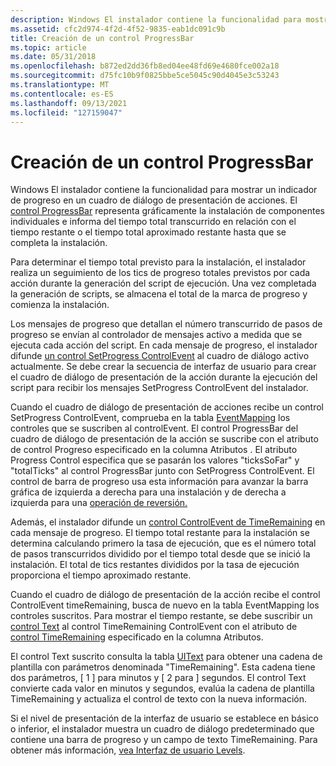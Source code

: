 ```yaml
---
description: Windows El instalador contiene la funcionalidad para mostrar un indicador de progreso en un cuadro de diálogo de presentación de acciones.
ms.assetid: cfc2d974-4f2d-4f52-9835-eab1dc091c9b
title: Creación de un control ProgressBar
ms.topic: article
ms.date: 05/31/2018
ms.openlocfilehash: b872ed2dd36fb8ed04ee48fd69e4680fce002a18
ms.sourcegitcommit: d75fc10b9f0825bbe5ce5045c90d4045e3c53243
ms.translationtype: MT
ms.contentlocale: es-ES
ms.lasthandoff: 09/13/2021
ms.locfileid: "127159047"
---
```

# <a name="authoring-a-progressbar-control"></a>Creación de un control ProgressBar

Windows El instalador contiene la funcionalidad para mostrar un indicador de progreso en un cuadro de diálogo de presentación de acciones. El [control ProgressBar](progressbar-control.md) representa gráficamente la instalación de componentes individuales e informa del tiempo total transcurrido en relación con el tiempo restante o el tiempo total aproximado restante hasta que se completa la instalación.

Para determinar el tiempo total previsto para la instalación, el instalador realiza un seguimiento de los tics de progreso totales previstos por cada acción durante la generación del script de ejecución. Una vez completada la generación de scripts, se almacena el total de la marca de progreso y comienza la instalación.

Los mensajes de progreso que detallan el número transcurrido de pasos de progreso se envían al controlador de mensajes activo a medida que se ejecuta cada acción del script. En cada mensaje de progreso, el instalador difunde [un control SetProgress ControlEvent](setprogress-controlevent.md) al cuadro de diálogo activo actualmente. Se debe crear la secuencia de interfaz de usuario para crear el cuadro de diálogo de presentación de la acción durante la ejecución del script para recibir los mensajes SetProgress ControlEvent del instalador.

Cuando el cuadro de diálogo de presentación de acciones recibe un control SetProgress ControlEvent, comprueba en la tabla [EventMapping](eventmapping-table.md) los controles que se suscriben al controlEvent. El control ProgressBar del cuadro de diálogo de presentación de la acción se suscribe con el atributo de control Progreso especificado en la columna Atributos . El atributo Progress Control especifica que se pasarán los valores "ticksSoFar" y "totalTicks" al control ProgressBar junto con SetProgress ControlEvent. El control de barra de progreso usa esta información para avanzar la barra gráfica de izquierda a derecha para una instalación y de derecha a izquierda para una [operación de reversión.](rollback-installation.md)

Además, el instalador difunde un [control ControlEvent de TimeRemaining](timeremaining-controlevent.md) en cada mensaje de progreso. El tiempo total restante para la instalación se determina calculando primero la tasa de ejecución, que es el número total de pasos transcurridos dividido por el tiempo total desde que se inició la instalación. El total de tics restantes divididos por la tasa de ejecución proporciona el tiempo aproximado restante.

Cuando el cuadro de diálogo de presentación de la acción recibe el control ControlEvent timeRemaining, busca de nuevo en la tabla EventMapping los controles suscritos. Para mostrar el tiempo restante, se debe suscribir un [control Text](text-control.md) al control TimeRemaining ControlEvent con el atributo de [control TimeRemaining](timeremaining-control-attribute.md) especificado en la columna Atributos.

El control Text suscrito consulta la tabla [UIText](uitext-table.md) para obtener una cadena de plantilla con parámetros denominada "TimeRemaining". Esta cadena tiene dos parámetros, \[ 1 \] para minutos y \[ 2 para \] segundos. El control Text convierte cada valor en minutos y segundos, evalúa la cadena de plantilla TimeRemaining y actualiza el control de texto con la nueva información.

Si el nivel de presentación de la interfaz de usuario se establece en básico o inferior, el instalador muestra un cuadro de diálogo predeterminado que contiene una barra de progreso y un campo de texto TimeRemaining. Para obtener más información, [vea Interfaz de usuario Levels](user-interface-levels.md).

 

 



